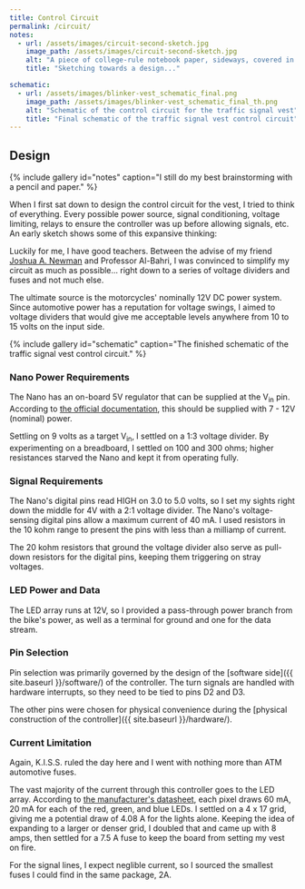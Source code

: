 ```yaml
---
title: Control Circuit
permalink: /circuit/
notes:
  - url: /assets/images/circuit-second-sketch.jpg
    image_path: /assets/images/circuit-second-sketch.jpg
    alt: "A piece of college-rule notebook paper, sideways, covered in a rude pencil sketch of a block diagram for the control circuit."
    title: "Sketching towards a design..."

schematic:
  - url: /assets/images/blinker-vest_schematic_final.png
    image_path: /assets/images/blinker-vest_schematic_final_th.png
    alt: "Schematic of the control circuit for the traffic signal vest"
    title: "Final schematic of the traffic signal vest control circuit"
---
```

## Design

{% include gallery id="notes" caption="I still do my best brainstorming with a pencil and paper." %}

When I first sat down to design the control circuit for the vest, I tried to think of everything.  Every possible power source, signal conditioning, voltage limiting, relays to ensure the controller was up before allowing signals, etc.  An early sketch shows some of this expansive thinking:


Luckily for me, I have good teachers.  Between the advise of my friend [Joshua A. Newman](https://www.patreon.com/PunkPedagogy/posts) and Professor Al-Bahri, I was convinced to simplify my circuit as much as possible... right down to a series of voltage dividers and fuses and not much else.

The ultimate source is the motorcycles' nominally 12V DC power system.  Since automotive power has a reputation for voltage swings, I aimed to voltage dividers that would give me acceptable levels anywhere from 10 to 15 volts on the input side.

{% include gallery id="schematic" caption="The finished schematic of the traffic signal vest control circuit." %}

### Nano Power Requirements

The Nano has an on-board 5V regulator that can be supplied at the V<sub>in</sub> pin. According to [the official documentation](https://docs.arduino.cc/hardware/nano), this should be supplied with 7 - 12V (nominal) power.

Settling on 9 volts as a target V<sub>in</sub>, I settled on a 1:3 voltage divider.  By experimenting on a breadboard, I settled on 100 and 300 ohms; higher resistances starved the Nano and kept it from operating fully.

### Signal Requirements

The Nano's digital pins read HIGH on 3.0 to 5.0 volts, so I set my sights right down the middle for 4V with a 2:1 voltage divider.  The Nano's voltage-sensing digital pins allow a maximum current of 40 mA. I used resistors in the 10 kohm range to present the pins with less than a milliamp of current.

The 20 kohm resistors that ground the voltage divider also serve as pull-down resistors for the digital pins, keeping them triggering on stray voltages.

### LED Power and Data

The LED array runs at 12V, so I provided a pass-through power branch from the bike's power, as well as a terminal for ground and one for the data stream.

### Pin Selection

Pin selection was primarily governed by the design of the [software side]({{ site.baseurl }}/software/) of the controller.  The turn signals are handled with hardware interrupts, so they need to be tied to pins D2 and D3.

The other pins were chosen for physical convenience during the [physical construction of the controller]({{ site.baseurl }}/hardware/).

### Current Limitation

Again, K.I.S.S. ruled the day here and I went with nothing more than ATM automotive fuses.

The vast majority of the current through this controller goes to the LED array.  According to [the manufacturer's datasheet](https://cdn-shop.adafruit.com/datasheets/WS2811.pdf), each pixel draws 60 mA, 20 mA for each of the red, green, and blue LEDs.  I settled on a 4 x 17 grid, giving me a potential draw of 4.08 A for the lights alone.  Keeping the idea of expanding to a larger or denser grid, I doubled that and came up with 8 amps, then settled for a 7.5 A fuse to keep the board from setting my vest on fire.

For the signal lines, I expect neglible current, so I sourced the smallest fuses I could find in the same package, 2A.
